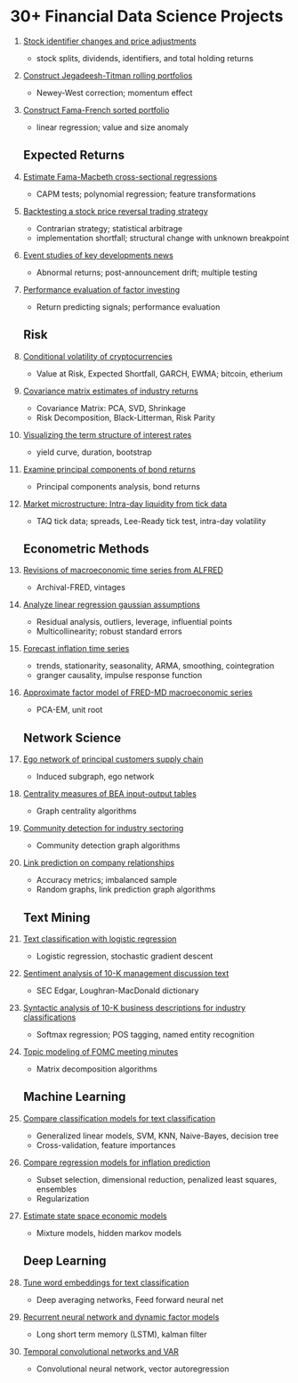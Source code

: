 # 30+ Financial Data Science Projects

1. [Stock identifier changes and price adjustments](stock_prices.py)
   - stock splits, dividends, identifiers, and total holding returns

2. [Construct Jegadeesh-Titman rolling portfolios](jegadeesh_titman.py)
   - Newey-West correction; momentum effect

3. [Construct Fama-French sorted portfolio](fama_french.py)
   - linear regression; value and size anomaly

   ## Expected Returns

4. [Estimate Fama-Macbeth cross-sectional regressions](fama_macbeth.py)
   - CAPM tests; polynomial regression; feature transformations

5. [Backtesting a stock price reversal trading strategy](weekly_reversal.py)
   - Contrarian strategy; statistical arbitrage
   - implementation shortfall; structural change with unknown breakpoint

2. [Event studies of key developments news](event_study.py)
   - Abnormal returns; post-announcement drift; multiple testing

2. [Performance evaluation of factor investing](quant_factors.py)
   - Return predicting signals; performance evaluation

   ## Risk

2. [Conditional volatility of cryptocurrencies](conditional_volatility.py)
   - Value at Risk, Expected Shortfall, GARCH, EWMA; bitcoin, etherium

2. [Covariance matrix estimates of industry returns](covariance_matrix.py)
   - Covariance Matrix: PCA, SVD, Shrinkage
   - Risk Decomposition, Black-Litterman, Risk Parity

2. [Visualizing the term structure of interest rates](term_structure.py)
   - yield curve, duration, bootstrap
   
2. [Examine principal components of bond returns](bond_returns.py)
   - Principal components analysis, bond returns
   
2. [Market microstructure: Intra-day liquidity from tick data](market_microstructure.py)
   - TAQ tick data; spreads, Lee-Ready tick test, intra-day volatility


   ## Econometric Methods

2. [Revisions of macroeconomic time series from ALFRED](revisions_vintage.py)
   - Archival-FRED, vintages

2. [Analyze linear regression gaussian assumptions](linear_diagnostics.py)
   - Residual analysis, outliers, leverage, influential points
   - Multicollinearity; robust standard errors

2. [Forecast inflation time series](econometric_forecast.py)
   - trends, stationarity, seasonality, ARMA, smoothing, cointegration
   - granger causality, impulse response function

2. [Approximate factor model of FRED-MD macroeconomic series](approximate_factors.py)
   - PCA-EM, unit root


   ## Network Science

2. [Ego network of principal customers supply chain](customer_ego.py)
   - Induced subgraph, ego network

2. [Centrality measures of BEA input-output tables](bea_centrality.py)
   - Graph centrality algorithms

2. [Community detection for industry sectoring](industry_community.py)
   - Community detection graph algorithms

2. [Link prediction on company relationships](link_prediction.py)
   - Accuracy metrics; imbalanced sample
   - Random graphs, link prediction graph algorithms


   ## Text Mining

2. [Text classification with logistic regression](keydev_classifier.py)
   - Logistic regression, stochastic gradient descent

2. [Sentiment analysis of 10-K management discussion text](mda_sentiment.py)
   - SEC Edgar, Loughran-MacDonald dictionary

2. [Syntactic analysis of 10-K business descriptions for industry classifications](business_description.py)
   - Softmax regression; POS tagging, named entity recognition

2. [Topic modeling of FOMC meeting minutes](fomc_topics.py)
   - Matrix decomposition algorithms


   ## Machine Learning

2. [Compare classification models for text classification](classification_models.py)
   - Generalized linear models, SVM, KNN, Naive-Bayes, decision tree
   - Cross-validation, feature importances

2. [Compare regression models for inflation prediction](regression_models.py)
   - Subset selection, dimensional reduction, penalized least squares, ensembles
   - Regularization

2. [Estimate state space economic models](economic_states.py)
   - Mixture models, hidden markov models


   ## Deep Learning

2. [Tune word embeddings for text classification](dan_classifier.py)
   -  Deep averaging networks, Feed forward neural net

2. [Recurrent neural network and dynamic factor models](elman_kalman.py)
   - Long short term memory (LSTM), kalman filter

2. [Temporal convolutional networks and VAR](tcn_var.py)
   - Convolutional neural network, vector autoregression

